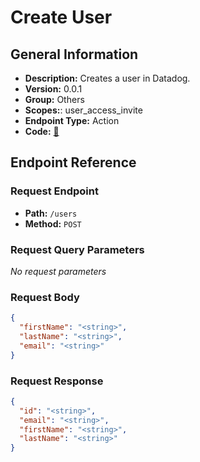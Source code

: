 # Create User

## General Information

- **Description:** Creates a user in Datadog.
- **Version:** 0.0.1
- **Group:** Others
- **Scopes:**: user_access_invite
- **Endpoint Type:** Action
- **Code:** [🔗](https://github.com/NangoHQ/integration-templates/tree/main/integrations/datadog/actions/create-user.ts)

## Endpoint Reference

### Request Endpoint

- **Path:** `/users`
- **Method:** `POST`

### Request Query Parameters

_No request parameters_

### Request Body

```json
{
  "firstName": "<string>",
  "lastName": "<string>",
  "email": "<string>"
}
```

### Request Response

```json
{
  "id": "<string>",
  "email": "<string>",
  "firstName": "<string>",
  "lastName": "<string>"
}
```
